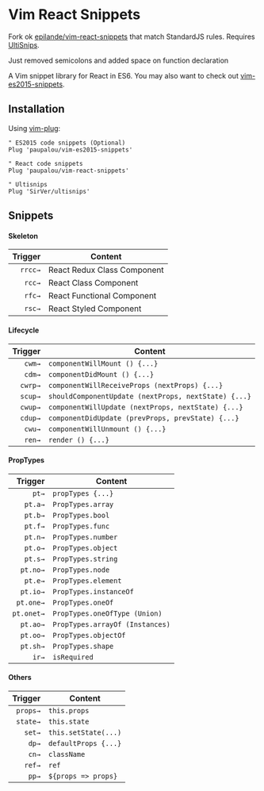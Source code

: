 # Vim React Snippets

Fork ok [epilande/vim-react-snippets](https://github.com/epilande/vim-react-snippets) that match StandardJS rules.
Requires [UltiSnips](https://github.com/SirVer/ultisnips).

Just removed semicolons and added space on function declaration

A Vim snippet library for React in ES6. You may also want to check out [vim-es2015-snippets](https://github.com/epilande/vim-es2015-snippets).

## Installation

Using [vim-plug](https://github.com/junegunn/vim-plug):

```vim
" ES2015 code snippets (Optional)
Plug 'paupalou/vim-es2015-snippets'

" React code snippets
Plug 'paupalou/vim-react-snippets'

" Ultisnips
Plug 'SirVer/ultisnips'
```

## Snippets

#### Skeleton

| Trigger  | Content |
| -------: | ------- |
| `rrcc→`  | React Redux Class Component |
| `rcc→`   | React Class Component |
| `rfc→`   | React Functional Component |
| `rsc→`   | React Styled Component |


#### Lifecycle

| Trigger  | Content |
| -------: | ------- |
| `cwm→`   | `componentWillMount () {...}` |
| `cdm→`   | `componentDidMount () {...}` |
| `cwrp→`  | `componentWillReceiveProps (nextProps) {...}` |
| `scup→`  | `shouldComponentUpdate (nextProps, nextState) {...}` |
| `cwup→`  | `componentWillUpdate (nextProps, nextState) {...}` |
| `cdup→`  | `componentDidUpdate (prevProps, prevState) {...}` |
| `cwu→`   | `componentWillUnmount () {...}` |
| `ren→`   | `render () {...}` |


#### PropTypes

| Trigger    | Content |
| -------:   | ------- |
| `pt→`      | `propTypes {...}` |
| `pt.a→`    | `PropTypes.array` |
| `pt.b→`    | `PropTypes.bool` |
| `pt.f→`    | `PropTypes.func` |
| `pt.n→`    | `PropTypes.number` |
| `pt.o→`    | `PropTypes.object` |
| `pt.s→`    | `PropTypes.string` |
| `pt.no→`   | `PropTypes.node` |
| `pt.e→`    | `PropTypes.element` |
| `pt.io→`   | `PropTypes.instanceOf` |
| `pt.one→`  | `PropTypes.oneOf` |
| `pt.onet→` | `PropTypes.oneOfType (Union)` |
| `pt.ao→`   | `PropTypes.arrayOf (Instances)` |
| `pt.oo→`   | `PropTypes.objectOf` |
| `pt.sh→`   | `PropTypes.shape` |
| `ir→`      | `isRequired` |

#### Others

| Trigger  | Content |
| -------: | ------- |
| `props→` | `this.props` |
| `state→` | `this.state` |
| `set→`   | `this.setState(...)` |
| `dp→`    | `defaultProps {...}` |
| `cn→`    | `className` |
| `ref→`   | `ref` |
| `pp→`    | `${props => props}` |
